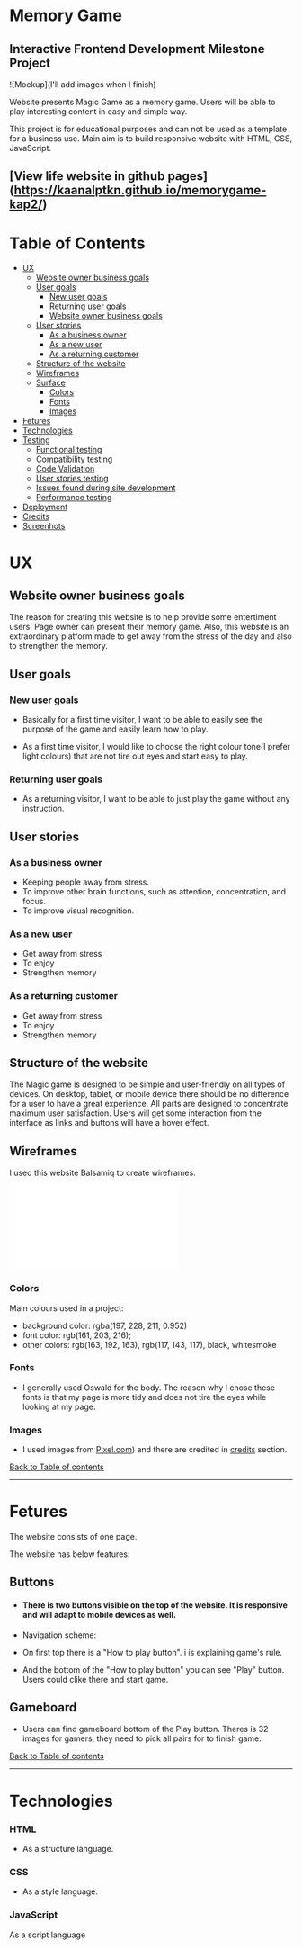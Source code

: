 # Memory Game

## Interactive Frontend Development Milestone Project

![Mockup](I'll add images when I finish)

Website presents Magic Game as a memory game. Users will be able to play interesting content in easy and simple way.

This project is for educational purposes and can not be used as a template for a business use. Main aim is to build responsive website with HTML, CSS, JavaScript. 

## [View life website in github pages] (https://kaanalptkn.github.io/memorygame-kap2/)

# Table of Contents

- [UX](#ux)
   - [Website owner business goals](#Website-owner-business-goals)
   - [User goals](#User-goals)
       - [New user goals](#New-user-goals)
       - [Returning user goals](#Returning-user-goals)
       - [Website owner business goals](#Website-owner-business-goals)
   - [User stories](#User-stories)
       - [As a business owner](#As-a-business-owner)
       - [As a new user](#As-a-new-user)
       - [As a returning customer](#As-a-returning-customer)
   - [Structure of the website](#Structure-of-the-website)
   - [Wireframes](#Wireframes)
   - [Surface](#Surface)
       - [Colors](#Colors)
       - [Fonts](#Fonts)
       - [Images](#Images)
-  [Fetures](#Fetures)
-  [Technologies](#Technologies)
-  [Testing](#Testing)
   - [Functional testing](#Functional-testing)
   - [Compatibility testing](#compatibility-testing)
   - [Code Validation](#code-validation)
   - [User stories testing](#user-stories-testing)
   - [Issues found during site development](#issues-found-during-site-development)
   - [Performance testing](#performance-testing)
-  [Deployment](#deployment)
- [Credits](#Credits)
- [Screenhots](#Screenhots)

# UX 

## Website owner business goals

The reason for creating this website is to help provide some entertiment users. Page owner can present their memory game. Also, this website is an extraordinary platform made to get away from the stress of the day and also to strengthen the memory. 

## User goals

### New user goals

* Basically for a first time visitor, I want to be able to easily see the purpose of the game and easily learn how to play. 

* As a first time visitor, I would like to choose the right  colour tone(I prefer light colours) that are not tire out eyes and start easy to play.


### Returning user goals

* As a returning visitor, I want to be able to just play the game without any instruction.

## User stories

### As a business owner

* Keeping people away from stress. 
* To improve other brain functions, such as attention, concentration, and focus. 
* To improve visual recognition.

### As a new user

* Get away from stress
* To enjoy
* Strengthen memory 

### As a returning customer

* Get away from stress
* To enjoy
* Strengthen memory


## Structure of the website

The Magic game  is designed to be simple and user-friendly on all types of devices. On desktop, tablet, or mobile device there should be no difference for a user to have a great experience. All parts are designed to concentrate maximum user satisfaction. Users will get some interaction from the interface as links and buttons will have a hover effect.

## Wireframes

I used this website Balsamiq to create  wireframes.

![Wireframes](images/memory-game-wireframes.pdf)


### Colors

Main colours used in a project:
* background color: rgba(197, 228, 211, 0.952)
* font color: rgb(161, 203, 216);
* other colors: rgb(163, 192, 163), rgb(117, 143, 117), black, whitesmoke

### Fonts
* I generally used Oswald for the body. The reason why I chose these fonts is that my page is more tidy and does not tire the eyes while looking at my page. 

### Images
* I used images from [Pixel.com](https://www.pexels.com/)) and there are credited in [credits](#credits) section.

[Back to Table of contents](#table-of-contents)

___

# Fetures

The website consists of one page.

The website has below features:

## Buttons

* #### There is two buttons visible on the top of the website. It is responsive and will adapt to mobile devices as well. 

* Navigation scheme:

 * On first top there is a "How to play button". i is explaining game's rule.

 * And the bottom of the "How to play button" you can see "Play" button. Users could clike there and start game.
   
## Gameboard

* Users can find gameboard bottom of the Play button.  Theres is 32 images for gamers, they need to pick all pairs for to finish game. 



[Back to Table of contents](#table-of-contents)

___

# Technologies

### HTML

* As a structure language.

### CSS

* As a style language.

### JavaScript

As a script language
